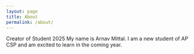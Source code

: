 ```yaml
---
layout: page
title: About
permalink: /about/
---
```


Creator of Student 2025
My name is Arnav Mittal. I am a new student of AP CSP and am excited to learn in the coming year.
